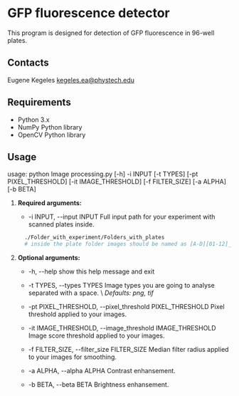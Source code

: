 # GFP fluorescence detector

This program is designed for detection of GFP fluorescence in 96-well plates.

## Contacts

Eugene Kegeles kegeles.ea@phystech.edu
## Requirements

- Python 3.x
- NumPy Python library
- OpenCV Python library

## Usage

usage: python Image processing.py [-h] -i INPUT [-t TYPES] [-pt PIXEL_THRESHOLD]
                           [-it IMAGE_THRESHOLD] [-f FILTER_SIZE] [-a ALPHA] [-b BETA] 
1. **Required arguments:**
    -  -i INPUT, --input INPUT
                        Full input path for your experiment with scanned plates inside.
      
      ```bash
        ./Folder_with_experiment/Folders_with_plates
        # inside the plate folder images should be named as [A-D][01-12]_*.file_type
      ```
2. **Optional arguments:**
    * -h, --help            show this help message and exit

    *  -t TYPES, --types TYPES
                        Image types you are going to analyse separated with a space. \\
                        *Defaults: png, tif*
    *  -pt PIXEL_THRESHOLD, --pixel_threshold PIXEL_THRESHOLD
                        Pixel threshold applied to your images.
    *  -it IMAGE_THRESHOLD, --image_threshold IMAGE_THRESHOLD
                        Image score threshold applied to your images.
    *  -f FILTER_SIZE, --filter_size FILTER_SIZE
                        Median filter radius applied to your images for
                        smoothing.
    * -a ALPHA, --alpha ALPHA
                        Contrast enhansement.
    * -b BETA, --beta BETA  Brightness enhansement.

